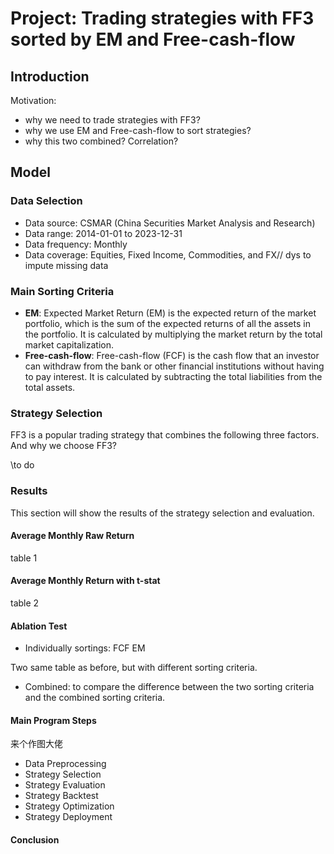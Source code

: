 # Project: Trading strategies with FF3 sorted by EM and Free-cash-flow

## Introduction

Motivation:

- why we need to trade strategies with FF3?
- why we use EM and Free-cash-flow to sort strategies?
- why this two combined? Correlation?

## Model

### Data Selection

- Data source: CSMAR (China Securities Market Analysis and Research)
- Data range: 2014-01-01 to 2023-12-31
- Data frequency: Monthly
- Data coverage: Equities, Fixed Income, Commodities, and FX// dys to impute missing data

### Main Sorting Criteria

- **EM**: Expected Market Return (EM) is the expected return of the market portfolio, which is the sum of the expected returns of all the assets in the portfolio. It is calculated by multiplying the market return by the total market capitalization.
- **Free-cash-flow**: Free-cash-flow (FCF) is the cash flow that an investor can withdraw from the bank or other financial institutions without having to pay interest. It is calculated by subtracting the total liabilities from the total assets.

### Strategy Selection

FF3 is a popular trading strategy that combines the following three factors. And why we choose FF3?

\\to do

### Results

This section will show the results of the strategy selection and evaluation.

#### Average Monthly Raw Return

table 1

#### Average Monthly Return with t-stat

table 2

#### Ablation Test

- Individually sortings:
FCF
EM

Two same table as before, but with different sorting criteria.

- Combined:
to compare the difference between the two sorting criteria and the combined sorting criteria.

#### Main Program Steps

来个作图大佬

- Data Preprocessing
- Strategy Selection
- Strategy Evaluation
- Strategy Backtest
- Strategy Optimization
- Strategy Deployment

#### Conclusion
